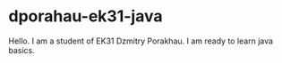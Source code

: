 # dporahau-ek31-java
Hello. I am a student of EK31 Dzmitry Porakhau. I am ready to learn java basics.
